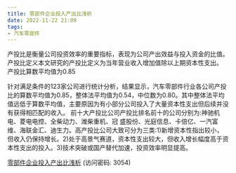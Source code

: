 ```yaml
---
title: 零部件企业投入产出比浅析
date: 2022-11-22 21:09
tags:
- 汽车零部件
---
```

产投比是衡量公司投资效率的重要指标，表现为公司产出效益与投入资金的比值。
产投比定义本文研究的产投比定义为当年营业收入增加值除以上期资本性支出。
产投比算数平均值为0.85
<!-- more -->
针对满足条件的123家公司进行统计分析，结果显示，汽车零部件行业各公司产投比的算数平均值为0.85，整体法平均值为0.54，中位数为0.80。其中整体法平均值远低于算数平均值，主要原因为有小部分公司投入了大量资本性支出但后续并没有获得相匹配的收入。
前十大产投比公司产投比排名前十的公司分别为:神驰机电、菱电电控、全柴动力、潍柴重机、冠
盛股份、光庭信息、卡倍亿、一汽富维、海联金汇、迪生力。高产投比公司大致可分为三类:1)新增资本性指出较小，但收入仍保持增长。2)处于高景气赛道，资本性支出较大，但收入增长幅度高于资本性支出的投入。3)技术突破或国产替代加速，投资效率明显提高。

[零部件企业投入产出比浅析](https://url12.ctfile.com/f/3948612-730574092-15c3b9?p=3054)
(访问密码: 3054)
